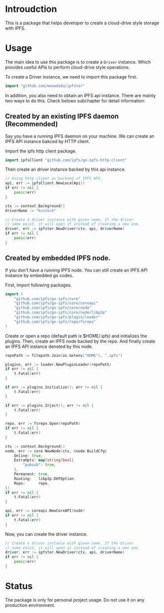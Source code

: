 # Introudction
This is a package that helps developer to create a cloud-drive style storage with IPFS.

# Usage
The main idea to use this package is to create a `Driver` instance. Which provides useful APIs to perform cloud-drive style operations.

To create a Driver instance, we need to import this package first.
```go
import "github.com/meowdada/ipfstor"
```

In addition, you also need to obtain an IPFS api instance. There are mainly two ways to do this. Check belows subchapter for detail information:

## Created by an existing IPFS daemon (Recommended)
Say you have a running IPFS daemon on your machine. We can create an IPFS API instance bakced by HTTP client.

Import the ipfs http client package.
```go
import ipfsClient "github.com/ipfs/go-ipfs-http-client"
```

Then create an driver instance backed by this api instance. 
```go
// Using http client as backend of IPFS API.
api, err := ipfsClient.NewLocalApi()
if err != nil {
    panic(err)
}

ctx := context.Background()
driverName := "kvstore"

// Create a driver instance with given name. If the driver
// name exist, it will open it instead of creating a new one.
driver, err := ipfstor.NewDriver(ctx, api, driverName)
if err != nil {
    panic(err)
}
```

## Created by embedded IPFS node.
If you don't have a running IPFS node. You can still create an IPFS API instance by embedded go codes.

First, import following packages.
```go
import (
    "github.com/ipfs/go-ipfs/core"
	"github.com/ipfs/go-ipfs/core/coreapi"
	"github.com/ipfs/go-ipfs/core/node"
	"github.com/ipfs/go-ipfs/core/node/libp2p"
	"github.com/ipfs/go-ipfs/plugin/loader"
	"github.com/ipfs/go-ipfs/repo/fsrepo"
)
```

Create or open a repo (default path is $HOME/.ipfs) and initializes the plugins. Then, create an IPFS node backed by the repo. And finally create an IPFS API instance denoted by this node.

```go
repoPath := filepath.Join(os.Getenv("HOME"), ".ipfs")

plugins, err := loader.NewPluginLoader(repoPath)
if err != nil {
    t.Fatal(err)
}

if err := plugins.Initialize(); err != nil {
    t.Fatal(err)
}

if err := plugins.Inject(); err != nil {
    t.Fatal(err)
}

repo, err := fsrepo.Open(repoPath)
if err != nil {
    t.Fatal(err)
}

ctx := context.Background()
node, err := core.NewNode(ctx, &node.BuildCfg{
    Online: true,
    ExtraOpts: map[string]bool{
        "pubusb": true,
    },
    Permanent: true,
    Routing:   libp2p.DHTOption,
    Repo:      repo,
})
if err != nil {
    t.Fatal(err)
}

api, err := coreapi.NewCoreAPI(node)
if err != nil {
    t.Fatal(err)
}
```

Now, you can create the driver instance.
```go
// Create a driver instance with given name. If the driver
// name exist, it will open it instead of creating a new one.
driver, err := ipfstor.NewDriver(ctx, api, driverName)
if err != nil {
    panic(err)
}
```

# Status
The package is only for personal project usage. Do not use it on any production environment.